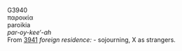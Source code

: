 <body>
  <p>G3940<br>  παροικία  <br> paroikia  <br><i>par-oy-kee‘-ah </i><br>From <a href="g3941.htm">3941</a>  <i>foreign</i> <i>residence:</i> - sojourning, X as strangers.<br></p>
 </body>